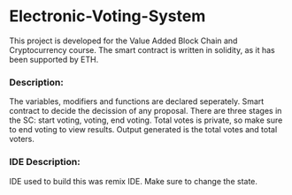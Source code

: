 # Electronic-Voting-System

This project is developed for the Value Added Block Chain and Cryptocurrency course.
The smart contract is written in solidity, as it has been supported by ETH.

### Description:

The variables, modifiers and functions are declared seperately.
Smart contract to decide the decission of any proposal.
There are three stages in the SC: start voting, voting, end voting.
Total votes is private, so make sure to end voting to view results.
Output generated is the total votes and total voters.

### IDE Description:
IDE used to build this was remix IDE. 
Make sure to change the state.
